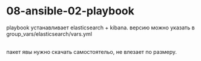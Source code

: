 # 08-ansible-02-playbook

playbook устанавливает elasticsearch + kibana.
версию можно указать в group_vars/elasticsearch/vars.yml


<br>
пакет явы нужно скачать самостоятельо, не влезает по размеру.